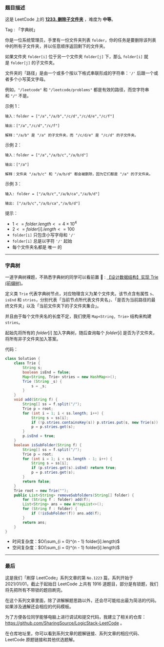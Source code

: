 ### 题目描述

这是 LeetCode 上的 **[1233. 删除子文件夹]()** ，难度为 **中等**。

Tag : 「字典树」



你是一位系统管理员，手里有一份文件夹列表 `folder`，你的任务是要删除该列表中的所有子文件夹，并以任意顺序返回剩下的文件夹。

如果文件夹 `folder[i]` 位于另一个文件夹 `folder[j]` 下，那么 `folder[i]` 就是 `folder[j]` 的子文件夹。

文件夹的「路径」是由一个或多个按以下格式串联形成的字符串：`'/'` 后跟一个或者多个小写英文字母。

例如，`"/leetcode"` 和 `"/leetcode/problems"` 都是有效的路径，而空字符串和 `"/"` 不是。

示例 1：
```
输入：folder = ["/a","/a/b","/c/d","/c/d/e","/c/f"]

输出：["/a","/c/d","/c/f"]

解释："/a/b" 是 "/a" 的子文件夹，而 "/c/d/e" 是 "/c/d" 的子文件夹。
```
示例 2：
```
输入：folder = ["/a","/a/b/c","/a/b/d"]

输出：["/a"]

解释：文件夹 "/a/b/c" 和 "/a/b/d" 都会被删除，因为它们都是 "/a" 的子文件夹。
```
示例 3：
```
输入: folder = ["/a/b/c","/a/b/ca","/a/b/d"]

输出: ["/a/b/c","/a/b/ca","/a/b/d"]
```

提示：
* $1 <= folder.length <= 4 \times 10^4$
* $2 <= folder[i].length <= 100$
* `folder[i]` 只包含小写字母和 `'/'`
* `folder[i]` 总是以字符 `'/'` 起始
* 每个文件夹名都是 唯一 的

---

### 字典树

一道字典树裸题，不熟悉字典树的同学可以看前置 🧀 : [【设计数据结构】实现 Trie (前缀树)](https://mp.weixin.qq.com/s?__biz=MzU4NDE3MTEyMA==&mid=2247488490&idx=1&sn=db2998cb0e5f08684ee1b6009b974089)。

定义类 `Trie` 代表字典树节点，对应物理含义为某个文件夹。该节点含有属性 `s`、`isEnd` 和 `stries`，分别代表「当前节点所代表文件夹名」、「是否为当前路径的最终文件夹」以及「当前文件夹下的子文件夹集合」。

并且由于每个文件夹名的长度不定，我们使用 `Map<String, Trie>` 结构来构建 `stries`。

起始先将所有的 $folder[i]$ 加入字典树，随后查询每个 $folder[i]$ 是否为子文件夹，将所有非子文件夹加入答案。

代码：
```Java
class Solution {
    class Trie {
        String s;
        boolean isEnd = false;
        Map<String, Trie> stries = new HashMap<>();
        Trie (String _s) {
            s = _s;
        }
    }
    void add(String f) {
        String[] ss = f.split("/");
        Trie p = root;
        for (int i = 1; i < ss.length; i++) {
            String s = ss[i];
            if (!p.stries.containsKey(s)) p.stries.put(s, new Trie(s));
            p = p.stries.get(s);
        }
        p.isEnd = true;
    }
    boolean isSubFolder(String f) {
        String[] ss = f.split("/");
        Trie p = root;
        for (int i = 1; i < ss.length - 1; i++) {
            String s = ss[i];
            if (p.stries.get(s).isEnd) return true;
            p = p.stries.get(s);
        }
        return false;
    }
    Trie root = new Trie("");
    public List<String> removeSubfolders(String[] folder) {
        for (String f : folder) add(f);
        List<String> ans = new ArrayList<>();
        for (String f : folder) {
            if (!isSubFolder(f)) ans.add(f);
        }
        return ans;
    }
}
```
* 时间复杂度：$O(\sum_{i = 0}^{n - 1} folder[i].length)$
* 空间复杂度：$O(\sum_{i = 0}^{n - 1} folder[i].length)$

---

### 最后

这是我们「刷穿 LeetCode」系列文章的第 `No.1223` 篇，系列开始于 2021/01/01，截止于起始日 LeetCode 上共有 1916 道题目，部分是有锁题，我们将先把所有不带锁的题目刷完。

在这个系列文章里面，除了讲解解题思路以外，还会尽可能给出最为简洁的代码。如果涉及通解还会相应的代码模板。

为了方便各位同学能够电脑上进行调试和提交代码，我建立了相关的仓库：https://github.com/SharingSource/LogicStack-LeetCode 。

在仓库地址里，你可以看到系列文章的题解链接、系列文章的相应代码、LeetCode 原题链接和其他优选题解。


